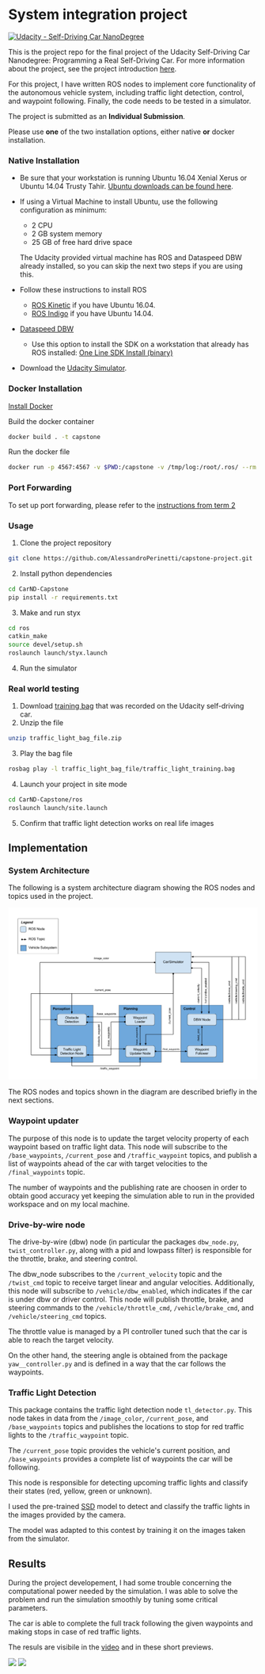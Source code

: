 # System integration project
[![Udacity - Self-Driving Car NanoDegree](https://s3.amazonaws.com/udacity-sdc/github/shield-carnd.svg)](http://www.udacity.com/drive)


This is the project repo for the final project of the Udacity Self-Driving Car Nanodegree: Programming a Real Self-Driving Car. For more information about the project, see the project introduction [here](https://github.com/udacity/CarND-Capstone).

For this project, I have written ROS nodes to implement core functionality of the autonomous vehicle system, including traffic light detection, control, and waypoint following.
Finally, the code needs to be tested in a simulator.

The project is submitted as an **Individual Submission**.

Please use **one** of the two installation options, either native **or** docker installation.

### Native Installation

* Be sure that your workstation is running Ubuntu 16.04 Xenial Xerus or Ubuntu 14.04 Trusty Tahir. [Ubuntu downloads can be found here](https://www.ubuntu.com/download/desktop).
* If using a Virtual Machine to install Ubuntu, use the following configuration as minimum:
  * 2 CPU
  * 2 GB system memory
  * 25 GB of free hard drive space

  The Udacity provided virtual machine has ROS and Dataspeed DBW already installed, so you can skip the next two steps if you are using this.

* Follow these instructions to install ROS
  * [ROS Kinetic](http://wiki.ros.org/kinetic/Installation/Ubuntu) if you have Ubuntu 16.04.
  * [ROS Indigo](http://wiki.ros.org/indigo/Installation/Ubuntu) if you have Ubuntu 14.04.
* [Dataspeed DBW](https://bitbucket.org/DataspeedInc/dbw_mkz_ros)
  * Use this option to install the SDK on a workstation that already has ROS installed: [One Line SDK Install (binary)](https://bitbucket.org/DataspeedInc/dbw_mkz_ros/src/81e63fcc335d7b64139d7482017d6a97b405e250/ROS_SETUP.md?fileviewer=file-view-default)
* Download the [Udacity Simulator](https://github.com/udacity/CarND-Capstone/releases).

### Docker Installation
[Install Docker](https://docs.docker.com/engine/installation/)

Build the docker container
```bash
docker build . -t capstone
```

Run the docker file
```bash
docker run -p 4567:4567 -v $PWD:/capstone -v /tmp/log:/root/.ros/ --rm -it capstone
```

### Port Forwarding
To set up port forwarding, please refer to the [instructions from term 2](https://classroom.udacity.com/nanodegrees/nd013/parts/40f38239-66b6-46ec-ae68-03afd8a601c8/modules/0949fca6-b379-42af-a919-ee50aa304e6a/lessons/f758c44c-5e40-4e01-93b5-1a82aa4e044f/concepts/16cf4a78-4fc7-49e1-8621-3450ca938b77)

### Usage

1. Clone the project repository
```bash
git clone https://github.com/AlessandroPerinetti/capstone-project.git
```

2. Install python dependencies
```bash
cd CarND-Capstone
pip install -r requirements.txt
```
3. Make and run styx
```bash
cd ros
catkin_make
source devel/setup.sh
roslaunch launch/styx.launch
```
4. Run the simulator

### Real world testing
1. Download [training bag](https://s3-us-west-1.amazonaws.com/udacity-selfdrivingcar/traffic_light_bag_file.zip) that was recorded on the Udacity self-driving car.
2. Unzip the file
```bash
unzip traffic_light_bag_file.zip
```
3. Play the bag file
```bash
rosbag play -l traffic_light_bag_file/traffic_light_training.bag
```
4. Launch your project in site mode
```bash
cd CarND-Capstone/ros
roslaunch launch/site.launch
```
5. Confirm that traffic light detection works on real life images

## Implementation

### System Architecture
The following is a system architecture diagram showing the ROS nodes and topics used in the project.

![](media/final-project-ros-graph.png)

The ROS nodes and topics shown in the diagram are described briefly in the next sections.

### Waypoint updater

The purpose of this node is to update the target velocity property of each waypoint based on traffic light data. This node will subscribe to the ``/base_waypoints``, ``/current_pose`` and ``/traffic_waypoint`` topics, and publish a list of waypoints ahead of the car with target velocities to the ``/final_waypoints`` topic.

The number of waypoints and the publishing rate are choosen in order to obtain good accuracy yet keeping the simulation able to run in the provided workspace and on my local machine.


### Drive-by-wire node

The drive-by-wire (dbw) node (in particular the packages ``dbw_node.py``, ``twist_controller.py``, along with a pid and lowpass filter) is responsible for the throttle, brake, and steering control. 

The dbw_node subscribes to the ``/current_velocity`` topic and the ``/twist_cmd`` topic to receive target linear and angular velocities. Additionally, this node will subscribe to ``/vehicle/dbw_enabled``, which indicates if the car is under dbw or driver control. This node will publish throttle, brake, and steering commands to the ``/vehicle/throttle_cmd``, ``/vehicle/brake_cmd``, and ``/vehicle/steering_cmd`` topics.

The throttle value is managed by a PI controller tuned such that the car is able to reach the target velocity.

On the other hand, the steering angle is obtained from the package ``yaw__controller.py`` and is defined in a way that the car follows the waypoints.

### Traffic Light Detection

This package contains the traffic light detection node ``tl_detector.py``. This node takes in data from the ``/image_color``, ``/current_pose``, and ``/base_waypoints`` topics and publishes the locations to stop for red traffic lights to the ``/traffic_waypoint`` topic.

The ``/current_pose`` topic provides the vehicle's current position, and ``/base_waypoints`` provides a complete list of waypoints the car will be following.

This node is responsible for detecting upcoming traffic lights and classify their states (red, yellow, green or unknown).

I used the pre-trained [SSD](https://github.com/tensorflow/models/tree/master/research/object_detection) model to detect and classify the traffic lights in the images provided by the camera. 

The model was adapted to this contest by training it on the images taken from the simulator.

## Results

During the project developement, I had some trouble concerning the computational power needed by the simulation.
I was able to solve the problem and run the simulation smoothly by tuning some critical parameters.

The car is able to complete the full track following the given waypoints and making stops in case of red traffic lights.

The resuls are visibile in the [video](media/capstone-video.mp4) and in these short previews.


<p float="left">
  <img src="media/waypoint_follower.gif" width="350" />
  <img src="media/traffic-light-stop.gif" width="350" />
</p>


